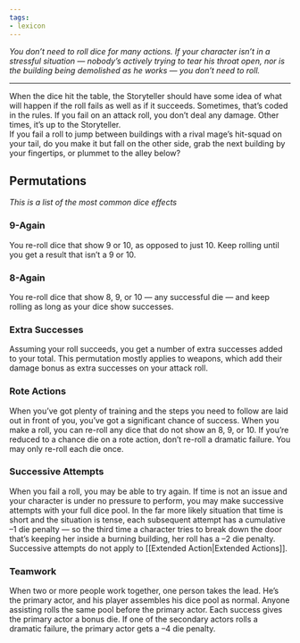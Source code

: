 ```yaml
---
tags:
- lexicon
---
```


_You don’t need to roll dice for many actions. If your character isn’t in a stressful situation — nobody’s actively trying to tear his throat open, nor is the building being demolished as he works — you don’t need to roll._

---

When the dice hit the table, the Storyteller should have some idea of what will happen if the roll fails as well as if it succeeds. Sometimes, that’s coded in the rules. If you fail on an attack roll, you don’t deal any damage. Other times, it’s up to the Storyteller.\
If you fail a roll to jump between buildings with a rival mage’s hit-squad on your tail, do you make it but fall on the other side, grab the next building by your fingertips, or plummet to the alley below?

## Permutations

_This is a list of the most common dice effects_

### 9-Again

You re-roll dice that show 9 or 10, as opposed to just 10. Keep rolling until you get a result that isn’t a 9 or 10.

### 8-Again

You re-roll dice that show 8, 9, or 10 — any successful die — and keep rolling as long as your dice show successes.

### Extra Successes

Assuming your roll succeeds, you get a number of extra successes added to your total. This permutation mostly applies to weapons, which add their damage bonus as extra successes on your attack roll.

### Rote Actions

When you’ve got plenty of training and the steps you need to follow are laid out in front of you, you’ve got a significant chance of success. When you make a roll, you can re-roll any dice that do not show an 8, 9, or 10. If you’re reduced to a chance die on a rote action, don’t re-roll a dramatic failure. You may only re-roll each die once.

### Successive Attempts

When you fail a roll, you may be able to try again. If time is not an issue and your character is under no pressure to perform, you may make successive attempts with your full dice pool. In the far more likely situation that time is short and the situation is tense, each subsequent attempt has a cumulative –1 die penalty — so the third time a character tries to break down the door that’s keeping her inside a burning building, her roll has a –2 die penalty. Successive attempts do not apply to [[Extended Action|Extended Actions]].

### Teamwork

When two or more people work together, one person takes the lead. He’s the primary actor, and his player assembles his dice pool as normal. Anyone assisting rolls the same pool before the primary actor. Each success gives the primary actor a bonus die. If one of the secondary actors rolls a dramatic failure, the primary actor gets a –4 die penalty.